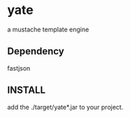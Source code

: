 # yate
a mustache template engine

## Dependency
fastjson

## INSTALL
add the ./target/yate*.jar to your project.


